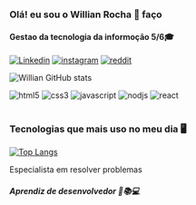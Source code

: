 
### Olá! eu sou o Willian Rocha 👋 faço
#### Gestao da tecnologia da informoção 5/6🎓

[![Linkedin](https://img.shields.io/badge/LinkedIn-0077B5?style=for-the-badge&logo=linkedin&logoColor=white)](https://www.linkedin.com/in/willian-carvalho-00aaaa1b6/)
[![instagram](https://img.shields.io/badge/Instagram-E4405F?style=for-the-badge&logo=instagram&logoColor=white)](https://instagram.com/carvalho_william_26?igshid=ZDdkNTZiNTM=)
[![reddit](https://img.shields.io/badge/Reddit-FF4500?style=for-the-badge&logo=reddit&logoColor=white)](https://www.reddit.com/u/Carvalho_will?utm_source=share&utm_medium=android_app&utm_name=androidcss&utm_term=10&utm_content=share_button )


![Willian GitHub stats](https://github-readme-stats.vercel.app/api?username=Williams26-master&show_icons=true&theme=onedark)

<div style="display: inline_block">
<img aling="center" alt="html5" src="https://img.shields.io/badge/HTML5-E34F26?style=for-the-badge&logo=html5&logoColor=white">
<img aling="center" alt="css3" src="https://img.shields.io/badge/CSS3-1572B6?style=for-the-badge&logo=css3&logoColor=white">
<img aling="center" alt="javascript" src="https://img.shields.io/badge/JavaScript-F7DF1E?style=for-the-badge&logo=javascript&logoColor=black">
<img aling="center" alt="nodjs" src="https://img.shields.io/badge/Node.js-43853D?style=for-the-badge&logo=node.js&logoColor=white">
<img aling="center" alt="react" src="https://img.shields.io/badge/React-20232A?style=for-the-badge&logo=react&logoColor=61DAFB">
</div></br>

### Tecnologias que mais uso no meu dia 🖥️

[![Top Langs](https://github-readme-stats.vercel.app/api/top-langs/?username=Williams26-master&hide_progress=false)](https://github.com/Williams26-master/github-readme-stats)

Especialista em resolver problemas  
##### Aprendiz de desenvolvedor 🧙📚💻
